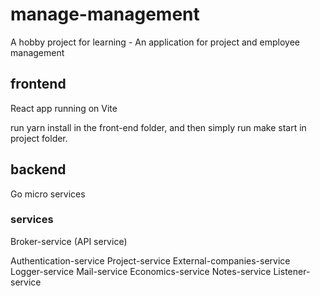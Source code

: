 # manage-management
A hobby project for learning - An application for project and employee management

## frontend
 React app running on Vite

run yarn install in the front-end folder, and then simply run make start in project folder.
 
## backend
Go micro services

### services
Broker-service (API service)

Authentication-service
Project-service
External-companies-service
Logger-service
Mail-service
Economics-service
Notes-service
Listener-service


